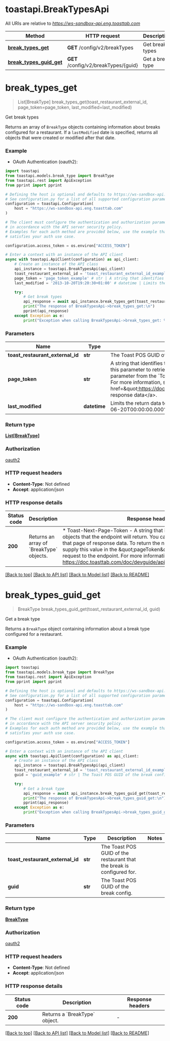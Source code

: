 # toastapi.BreakTypesApi

All URIs are relative to *https://ws-sandbox-api.eng.toasttab.com*

Method | HTTP request | Description
------------- | ------------- | -------------
[**break_types_get**](BreakTypesApi.md#break_types_get) | **GET** /config/v2/breakTypes | Get break types 
[**break_types_guid_get**](BreakTypesApi.md#break_types_guid_get) | **GET** /config/v2/breakTypes/{guid} | Get a break type 


# **break_types_get**
> List[BreakType] break_types_get(toast_restaurant_external_id, page_token=page_token, last_modified=last_modified)

Get break types 

Returns an array of `BreakType`
objects containing information about breaks configured for a
restaurant. If a `lastModified` date is specified, returns
all objects that were created or modified after that date.


### Example

* OAuth Authentication (oauth2):

```python
import toastapi
from toastapi.models.break_type import BreakType
from toastapi.rest import ApiException
from pprint import pprint

# Defining the host is optional and defaults to https://ws-sandbox-api.eng.toasttab.com
# See configuration.py for a list of all supported configuration parameters.
configuration = toastapi.Configuration(
    host = "https://ws-sandbox-api.eng.toasttab.com"
)

# The client must configure the authentication and authorization parameters
# in accordance with the API server security policy.
# Examples for each auth method are provided below, use the example that
# satisfies your auth use case.

configuration.access_token = os.environ["ACCESS_TOKEN"]

# Enter a context with an instance of the API client
async with toastapi.ApiClient(configuration) as api_client:
    # Create an instance of the API class
    api_instance = toastapi.BreakTypesApi(api_client)
    toast_restaurant_external_id = 'toast_restaurant_external_id_example' # str | The Toast POS GUID of the restaurant that the configuration applies to. 
    page_token = 'page_token_example' # str | A string that identifies the set of data objects that the endpoint will return in its response data. You can use this parameter to retrieve one page of response data. You get the value that you supply in the `pageToken` parameter from the `Toast-Next-Page-Token` header field value of a previous request to the endpoint. For more information, see <a href=\"https://doc.toasttab.com/doc/devguide/apiResponseDataPagination.html\">Paginating response data</a>.  (optional)
    last_modified = '2013-10-20T19:20:30+01:00' # datetime | Limits the return data to objects created or modified after a specific date and time. For example: `2024-06-20T00:00:00.000%2B0000`.  (optional)

    try:
        # Get break types 
        api_response = await api_instance.break_types_get(toast_restaurant_external_id, page_token=page_token, last_modified=last_modified)
        print("The response of BreakTypesApi->break_types_get:\n")
        pprint(api_response)
    except Exception as e:
        print("Exception when calling BreakTypesApi->break_types_get: %s\n" % e)
```



### Parameters


Name | Type | Description  | Notes
------------- | ------------- | ------------- | -------------
 **toast_restaurant_external_id** | **str**| The Toast POS GUID of the restaurant that the configuration applies to.  | 
 **page_token** | **str**| A string that identifies the set of data objects that the endpoint will return in its response data. You can use this parameter to retrieve one page of response data. You get the value that you supply in the &#x60;pageToken&#x60; parameter from the &#x60;Toast-Next-Page-Token&#x60; header field value of a previous request to the endpoint. For more information, see &lt;a href&#x3D;\&quot;https://doc.toasttab.com/doc/devguide/apiResponseDataPagination.html\&quot;&gt;Paginating response data&lt;/a&gt;.  | [optional] 
 **last_modified** | **datetime**| Limits the return data to objects created or modified after a specific date and time. For example: &#x60;2024-06-20T00:00:00.000%2B0000&#x60;.  | [optional] 

### Return type

[**List[BreakType]**](BreakType.md)

### Authorization

[oauth2](../README.md#oauth2)

### HTTP request headers

 - **Content-Type**: Not defined
 - **Accept**: application/json

### HTTP response details

| Status code | Description | Response headers |
|-------------|-------------|------------------|
**200** | Returns an array of &#x60;BreakType&#x60; objects. |  * Toast-Next-Page-Token - A string that identifies the following set of objects that the endpoint will return. You can use this value to retrieve that page of response data. To return the next page of objects you supply this value in the \&quot;pageToken\&quot; parameter of the next request to the endpoint. For more information, see https://doc.toasttab.com/doc/devguide/apiResponseDataPagination.html. <br>  |

[[Back to top]](#) [[Back to API list]](../README.md#documentation-for-api-endpoints) [[Back to Model list]](../README.md#documentation-for-models) [[Back to README]](../README.md)

# **break_types_guid_get**
> BreakType break_types_guid_get(toast_restaurant_external_id, guid)

Get a break type 

Returns a `BreakType`
object containing information about a break type configured for 
a restaurant.


### Example

* OAuth Authentication (oauth2):

```python
import toastapi
from toastapi.models.break_type import BreakType
from toastapi.rest import ApiException
from pprint import pprint

# Defining the host is optional and defaults to https://ws-sandbox-api.eng.toasttab.com
# See configuration.py for a list of all supported configuration parameters.
configuration = toastapi.Configuration(
    host = "https://ws-sandbox-api.eng.toasttab.com"
)

# The client must configure the authentication and authorization parameters
# in accordance with the API server security policy.
# Examples for each auth method are provided below, use the example that
# satisfies your auth use case.

configuration.access_token = os.environ["ACCESS_TOKEN"]

# Enter a context with an instance of the API client
async with toastapi.ApiClient(configuration) as api_client:
    # Create an instance of the API class
    api_instance = toastapi.BreakTypesApi(api_client)
    toast_restaurant_external_id = 'toast_restaurant_external_id_example' # str | The Toast POS GUID of the restaurant that the break is configured for. 
    guid = 'guid_example' # str | The Toast POS GUID of the break config.

    try:
        # Get a break type 
        api_response = await api_instance.break_types_guid_get(toast_restaurant_external_id, guid)
        print("The response of BreakTypesApi->break_types_guid_get:\n")
        pprint(api_response)
    except Exception as e:
        print("Exception when calling BreakTypesApi->break_types_guid_get: %s\n" % e)
```



### Parameters


Name | Type | Description  | Notes
------------- | ------------- | ------------- | -------------
 **toast_restaurant_external_id** | **str**| The Toast POS GUID of the restaurant that the break is configured for.  | 
 **guid** | **str**| The Toast POS GUID of the break config. | 

### Return type

[**BreakType**](BreakType.md)

### Authorization

[oauth2](../README.md#oauth2)

### HTTP request headers

 - **Content-Type**: Not defined
 - **Accept**: application/json

### HTTP response details

| Status code | Description | Response headers |
|-------------|-------------|------------------|
**200** | Returns a &#x60;BreakType&#x60; object. |  -  |

[[Back to top]](#) [[Back to API list]](../README.md#documentation-for-api-endpoints) [[Back to Model list]](../README.md#documentation-for-models) [[Back to README]](../README.md)

